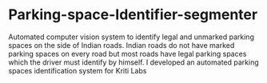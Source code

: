 # Parking-space-Identifier-segmenter
Automated computer vision system to identify legal and unmarked parking spaces on the side of Indian roads. Indian roads do not have marked parking spaces on every road but most roads have legal parking spaces which the driver must identify by himself. I developed an automated parking spaces identification system for Kriti Labs
